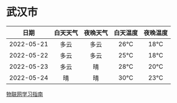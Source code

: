 # 武汉市
|日期|白天天气|夜晚天气|白天温度|夜晚温度|
|:--:|:--:|:--:|:--:|:--:|
|2022-05-21|多云|多云|26℃|18℃|
|2022-05-22|多云|多云|25℃|18℃|
|2022-05-23|多云|晴|28℃|20℃|
|2022-05-24|晴|晴|30℃|23℃|
 
[物联网学习指南](http://doc.lziqi.top/IoT)
